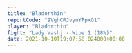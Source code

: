 ```yaml
---
title: "Bladorthin"
reportCode: "9VghCRJvynYPpxG1"
player: "Bladorthin"
fight: "Lady Vashj - Wipe 1 (18%)"
date: 2021-10-10T19:07:58.024000+00:00
---
```

